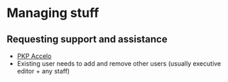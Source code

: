 # Managing stuff

## Requesting support and assistance

- [PKP Accelo](https://pkp.accelo.com/portal)
- Existing user needs to add and remove other users (usually executive editor + any staff)
